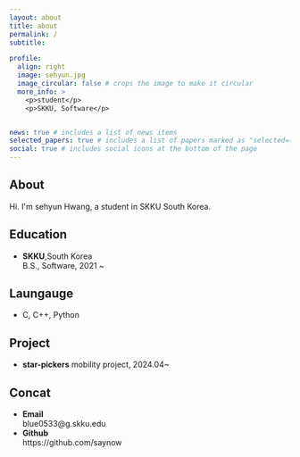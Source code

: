 ```yaml
---
layout: about
title: about
permalink: /
subtitle: 

profile:
  align: right
  image: sehyun.jpg
  image_circular: false # crops the image to make it circular
  more_info: >
    <p>student</p>
    <p>SKKU, Software</p>


news: true # includes a list of news items
selected_papers: true # includes a list of papers marked as "selected={true}"
social: true # includes social icons at the bottom of the page
---
```


<h2>About</h2>
Hi. I'm sehyun Hwang, a student in SKKU South Korea.

<h2>Education</h2>
<ul>
  <li> <strong>SKKU</strong>,South Korea</li>
  B.S., Software, 2021 ~
</ul>

<h2>Laungauge</h2>
<ul>
  <li> C, C++, Python</li>
</ul>

<h2>Project</h2>
<ul>
  <li> <strong>star-pickers</strong> mobility project, 2024.04~</li>
</ul>

<h2>Concat</h2>
<ul>
  <li> <strong>Email</strong></li>
  blue0533@g.skku.edu
  <li> <strong>Github</strong></li>
  https://github.com/saynow
</ul>






